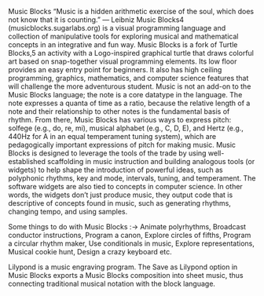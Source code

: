 Music Blocks “Music is a hidden arithmetic exercise of the soul, which does not know that it is counting.” — Leibniz
Music Blocks4 (musicblocks.sugarlabs.org) is a visual programming language and collection of manipulative tools for exploring musical and mathematical concepts in an integrative and fun way. Music Blocks is a fork of Turtle Blocks,5 an activity with a Logo-inspired graphical turtle that draws colorful art based on snap-together visual programming elements. Its low floor provides an easy entry point for beginners. It also has high ceiling programming, graphics, mathematics, and computer science features that will challenge the more adventurous student. Music is not an add-on to the Music Blocks language; the note is a core datatype in the language. The note expresses a quanta of time as a ratio, because the relative length of a note and their relationship to other notes is the fundamental basis of rhythm. From there, Music Blocks has various ways to express pitch: solfege (e.g., do, re, mi), musical alphabet (e.g., C, D, E), and Hertz (e.g., 440Hz for A in an equal temperament tuning system), which are pedagogically important expressions of pitch for making music. Music Blocks is designed to leverage the tools of the trade by using well-established scaffolding in music instruction and building analogous tools (or widgets) to help shape the introduction of powerful ideas, such as polyphonic rhythms, key and mode, intervals, tuning, and temperament. The software widgets are also tied to concepts in computer science. In other words, the widgets don’t just produce music, they output code that is descriptive of concepts found in music, such as generating rhythms, changing tempo, and using samples.

Some things to do with Music Blocks :-> Animate polyrhythms, Broadcast conductor instructions, Program a canon, Explore circles of fifths, Program a circular rhythm maker, Use conditionals in music, Explore representations, Musical cookie hunt, Design a crazy keyboard etc.

Lilypond is a music engraving program. The Save as Lilypond option in Music Blocks exports a Music Blocks composition into sheet music, thus connecting traditional musical notation with the block language.